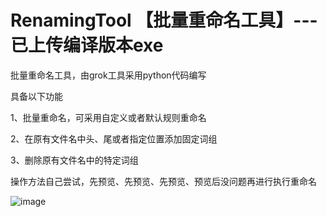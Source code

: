 # RenamingTool 【批量重命名工具】---已上传编译版本exe


批量重命名工具，由grok工具采用python代码编写

具备以下功能

1、批量重命名，可采用自定义或者默认规则重命名

2、在原有文件名中头、尾或者指定位置添加固定词组

3、删除原有文件名中的特定词组


操作方法自己尝试，先预览、先预览、先预览、预览后没问题再进行执行重命名

![image](https://github.com/user-attachments/assets/329bea8c-5fbe-4754-8c23-f116a0312fd7)


